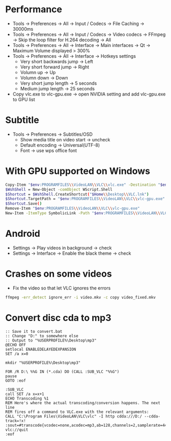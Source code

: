 Performance
=====
* Tools -> Preferences -> All -> Input / Codecs -> File Caching -> 30000ms
* Tools -> Preferences -> All -> Input / Codecs -> Video codecs -> FFmpeg -> Skip the loop filter for H.264 decoding -> All
* Tools -> Preferences -> All -> Interface -> Main interfaces -> Qt -> Maximum Volume displayed > 300%
* Tools -> Preferences -> All -> Interface -> Hotkeys settings
    * Very short backwards jump -> Left
    * Very short forward jump -> Right
    * Volumn up -> Up
    * Volumn down -> Down
    * Very short jump length -> 5 seconds
    * Medium jump length -> 25 seconds
* Copy vlc.exe to vlc-gpu.exe -> open NVIDIA setting and add vlc-gpu.exe to GPU list

Subtitle
=====
* Tools -> Preferences -> Subtitles/OSD
    * Show media title on video start -> uncheck
    * Default encoding -> Universal(UTF-8)
    * Font -> use wps office font

With GPU supported on Windows
=====
```sh
Copy-Item "$env:PROGRAMFILES\\VideoLAN\\VLC\\vlc.exe" -Destination "$env:PROGRAMFILES\\VideoLAN\\VLC\\vlc-gpu.exe"
$WshShell = New-Object -comObject WScript.Shell
$Shortcut = $WshShell.CreateShortcut("$Home\\Desktop\\VLC.lnk")
$Shortcut.TargetPath = "$env:PROGRAMFILES\\VideoLAN\\VLC\\vlc-gpu.exe"
$Shortcut.Save()
Remove-Item "$env:PROGRAMFILES\\VideoLAN\\VLC\\vlc-gpu.exe"
New-Item -ItemType SymbolicLink -Path "$env:PROGRAMFILES\\VideoLAN\\VLC" -Name "vlc-gpu.exe" -Value "$env:PROGRAMFILES\\VideoLAN\\VLC\\vlc.exe"
```

Android
=====
* Settings -> Play videos in background -> check
* Settings -> Interface -> Enable the black theme -> check

Crashes on some videos
=====
* Fix the video so that let VLC ignores the errors
```sh
ffmpeg -err_detect ignore_err -i video.mkv -c copy video_fixed.mkv
```

Convert disc cda to mp3
=====
```dosbatch
:: Save it to convert.bat
:: Change "D:" to somewhere else
:: Output to "%USERPROFILE%\Desktop\mp3"
@ECHO OFF
setlocal ENABLEDELAYEDEXPANSION
SET /a x=0

mkdir "%USERPROFILE%\Desktop\mp3"

FOR /R D:\ %%G IN (*.cda) DO (CALL :SUB_VLC "%%G")
pause
GOTO :eof

:SUB_VLC
call SET /a x=x+1
ECHO Transcoding %1
REM Here's where the actual transcoding/conversion happens. The next line
REM fires off a command to VLC.exe with the relevant arguments:
CALL "C:\Program Files\VideoLAN\VLC\vlc" -I http cdda:///D:/ --cdda-track=!x! :sout=#transcode{vcodec=none,acodec=mp3,ab=128,channels=2,samplerate=44100}:std{access="file",mux=raw,dst="%USERPROFILE%\Desktop\mp3\Track!x!.mp3"} vlc://quit
:eof
```
